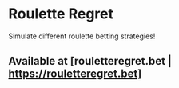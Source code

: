 # Roulette Regret
Simulate different roulette betting strategies!

## Available at [rouletteregret.bet | https://rouletteregret.bet]
